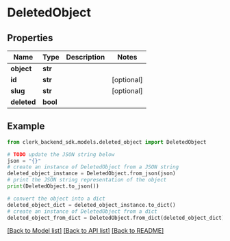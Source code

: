 # DeletedObject


## Properties

Name | Type | Description | Notes
------------ | ------------- | ------------- | -------------
**object** | **str** |  | 
**id** | **str** |  | [optional] 
**slug** | **str** |  | [optional] 
**deleted** | **bool** |  | 

## Example

```python
from clerk_backend_sdk.models.deleted_object import DeletedObject

# TODO update the JSON string below
json = "{}"
# create an instance of DeletedObject from a JSON string
deleted_object_instance = DeletedObject.from_json(json)
# print the JSON string representation of the object
print(DeletedObject.to_json())

# convert the object into a dict
deleted_object_dict = deleted_object_instance.to_dict()
# create an instance of DeletedObject from a dict
deleted_object_from_dict = DeletedObject.from_dict(deleted_object_dict)
```
[[Back to Model list]](../README.md#documentation-for-models) [[Back to API list]](../README.md#documentation-for-api-endpoints) [[Back to README]](../README.md)


